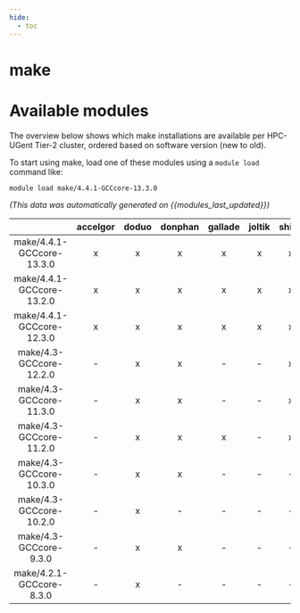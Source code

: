 ```yaml
---
hide:
  - toc
---
```


make
====

# Available modules


The overview below shows which make installations are available per HPC-UGent Tier-2 cluster, ordered based on software version (new to old).

To start using make, load one of these modules using a `module load` command like:

```shell
module load make/4.4.1-GCCcore-13.3.0
```

*(This data was automatically generated on {{modules_last_updated}})*  

| |accelgor|doduo|donphan|gallade|joltik|shinx|
| :---: | :---: | :---: | :---: | :---: | :---: | :---: |
|make/4.4.1-GCCcore-13.3.0|x|x|x|x|x|x|
|make/4.4.1-GCCcore-13.2.0|x|x|x|x|x|x|
|make/4.4.1-GCCcore-12.3.0|x|x|x|x|x|x|
|make/4.3-GCCcore-12.2.0|-|x|x|-|-|x|
|make/4.3-GCCcore-11.3.0|-|x|x|-|-|x|
|make/4.3-GCCcore-11.2.0|-|x|x|x|-|x|
|make/4.3-GCCcore-10.3.0|-|x|x|-|-|-|
|make/4.3-GCCcore-10.2.0|-|x|-|-|-|-|
|make/4.3-GCCcore-9.3.0|-|x|x|-|-|-|
|make/4.2.1-GCCcore-8.3.0|-|x|-|-|-|-|

